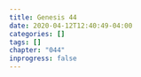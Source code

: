 ```yaml
---
title: Genesis 44
date: 2020-04-12T12:40:49-04:00
categories: []
tags: []
chapter: "044"
inprogress: false
---
```


